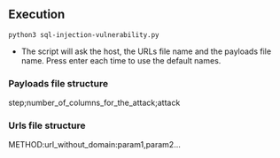 ## Execution
`python3 sql-injection-vulnerability.py`
   - The script will ask the host, the URLs file name and the payloads file name. Press enter each time to use the default names.
### Payloads file structure
step;number_of_columns_for_the_attack;attack
### Urls file structure
METHOD:url_without_domain:param1,param2...